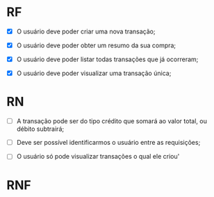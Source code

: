# RF


- [x] O usuário deve poder criar uma nova transação;
- [x] O usuário deve poder obter um resumo da sua compra;
- [x] O usuário deve poder listar todas transações que já ocorreram;
- [x] O usuário deve poder visualizar uma transação única;


# RN
 - [ ] A transação pode ser do tipo crédito que somará ao valor total, ou débito subtrairá;
 - [ ] Deve ser possível identificarmos o usuário entre as requisições;
 - [ ] O usuário só pode visualizar transações o qual ele criou'


# RNF